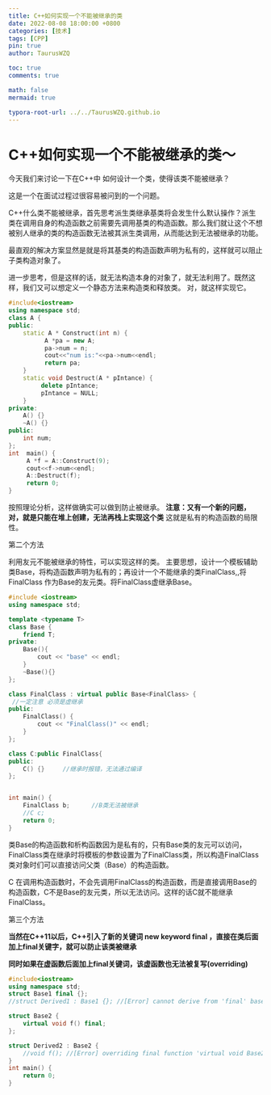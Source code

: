 ```yaml
---
title: C++如何实现一个不能被继承的类
date: 2022-08-08 18:00:00 +0800
categories: [技术]
tags: [CPP]
pin: true
author: TaurusWZQ

toc: true
comments: true

math: false
mermaid: true

typora-root-url: ../../TaurusWZQ.github.io
---
```


# C++如何实现一个不能被继承的类～ 



今天我们来讨论一下在C++中 如何设计一个类，使得该类不能被继承？

这是一个在面试过程过很容易被问到的一个问题。



C++什么类不能被继承，首先思考派生类继承基类将会发生什么默认操作？派生类在调用自身的构造函数之前需要先调用基类的构造函数。那么我们就让这个不想被别人继承的类的构造函数无法被其派生类调用，从而能达到无法被继承的功能。



最直观的解决方案显然是就是将其基类的构造函数声明为私有的，这样就可以阻止子类构造对象了。

进一步思考，但是这样的话，就无法构造本身的对象了，就无法利用了。既然这样，我们又可以想定义一个静态方法来构造类和释放类。
对，就这样实现它。

```c++
#include<iostream>
using namespace std;
class A {
public:
    static A * Construct(int n) {
          A *pa = new A;
          pa->num = n;
          cout<<"num is:"<<pa->num<<endl;
          return pa;
    }
    static void Destruct(A * pIntance) {
         delete pIntance;
         pIntance = NULL;
    }
private:
	A() {}
	~A() {}
public:
    int num;
};
int  main() {
     A *f = A::Construct(9);
     cout<<f->num<<endl;
     A::Destruct(f);
     return 0;
}
```

按照理论分析，这样做确实可以做到防止被继承。
**注意：又有一个新的问题，对，就是只能在堆上创建，无法再栈上实现这个类**
这就是私有的构造函数的局限性。



 第二个方法

利用友元不能被继承的特性，可以实现这样的类。
主要思想，设计一个模板辅助类Base，将构造函数声明为私有的；再设计一个不能继承的类FinalClass,,将FinalClass 作为Base的友元类。将FinalClass虚继承Base。

```c++
#include <iostream>
using namespace std;

template <typename T>
class Base {
    friend T;
private:
    Base(){
        cout << "base" << endl;
    }
    ~Base(){}
};

class FinalClass : virtual public Base<FinalClass> {  
 //一定注意 必须是虚继承
public:
    FinalClass() {
        cout << "FinalClass()" << endl;
    }
};

class C:public FinalClass{
public:
    C() {}     //继承时报错，无法通过编译
};


int main() {
    FinalClass b;      //B类无法被继承
    //C c;
    return 0;
}
```

类Base的构造函数和析构函数因为是私有的，只有Base类的友元可以访问，FinalClass类在继承时将模板的参数设置为了FinalClass类，所以构造FinalClass类对象时们可以直接访问父类（Base）的构造函数。

C 在调用构造函数时，不会先调用FinalClass的构造函数，而是直接调用Base的构造函数，C不是Base的友元类，所以无法访问。这样的话C就不能继承FinalClass。



第三个方法

**当然在C++11以后，C++引入了新的关键词 new keyword final ，直接在类后面加上final关键字，就可以防止该类被继承**

**同时如果在虚函数后面加上final关键词，该虚函数也无法被复写(overriding)**

```c++
#include<iostream>
using namespace std;
struct Base1 final {};
//struct Derived1 : Base1 {}; //[Error] cannot derive from 'final' base 'Base1' in derived type 'Derived1'

struct Base2 {
    virtual void f() final;
};

struct Derived2 : Base2 {
    //void f(); //[Error] overriding final function 'virtual void Base2::f()'
}
int main() {
    return 0;
}
```

